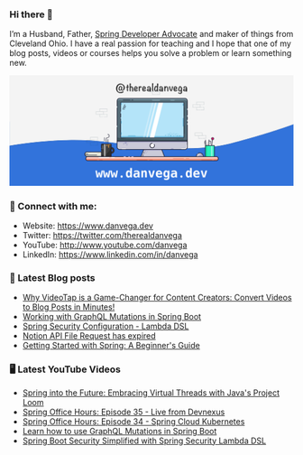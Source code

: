 ### Hi there 👋

I’m a Husband, Father, [Spring Developer Advocate](https://tanzu.vmware.com/developer/advocates/) and maker of things from Cleveland Ohio. I have a real passion for teaching and I hope that one of my blog posts, videos or courses helps you solve a problem or learn something new.

![Profile Header](./github_profile_header.png)

### 🤝 Connect with me:

- Website: https://www.danvega.dev
- Twitter: https://twitter.com/therealdanvega
- YouTube: http://www.youtube.com/danvega
- LinkedIn: https://www.linkedin.com/in/danvega

### 📝 Latest Blog posts

<!-- BLOG-POST-LIST:START -->
- [Why VideoTap is a Game-Changer for Content Creators: Convert Videos to Blog Posts in Minutes!](https://www.danvega.dev/blog/2023/03/31/videotap)
- [Working with GraphQL Mutations in Spring Boot](https://www.danvega.dev/blog/2023/03/20/graphql-mutations)
- [Spring Security Configuration - Lambda DSL](https://www.danvega.dev/blog/2023/03/15/spring-security-lambda-dsl)
- [Notion API File Request has expired](https://www.danvega.dev/blog/2023/03/12/notion-api-file-expired)
- [Getting Started with Spring: A Beginner&#39;s Guide](https://www.danvega.dev/blog/2023/03/09/spring-boot-crash-course)
<!-- BLOG-POST-LIST:END -->

### 🖥 Latest YouTube Videos

<!-- YOUTUBE:START -->
- [Spring into the Future: Embracing Virtual Threads with Java&#39;s Project Loom](https://www.youtube.com/watch?v=Is5HXJhC3jE)
- [Spring Office Hours: Episode 35 - Live from Devnexus](https://www.youtube.com/watch?v=kkq-FdLzXQk)
- [Spring Office Hours: Episode 34 - Spring Cloud Kubernetes](https://www.youtube.com/watch?v=f5H0dIHY-L4)
- [Learn how to use GraphQL Mutations in Spring Boot](https://www.youtube.com/watch?v=u3FFRq3-0CM)
- [Spring Boot Security Simplified with Spring Security Lambda DSL](https://www.youtube.com/watch?v=PWnEZh_t0WI)
<!-- YOUTUBE:END -->
